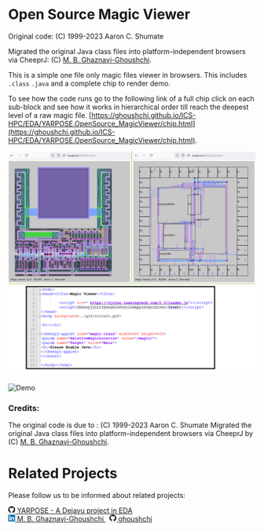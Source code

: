 # Open Source Magic Viewer

Original code: (C) 1999-2023 Aaron C. Shumate

Migrated the original Java class files into platform-independent browsers via CheeprJ: (C) 
 [M. B. Ghaznavi-Ghoushchi](https://github.com/ghoushchi).

This is a simple one file only magic files viewer in browsers. This includes `.class` `.java` and a complete chip to render demo.

To see how the code runs go to the following link of a full chip click on each sub-block and see how it works in hierarchical order till reach the deepest level of a raw magic file.
 [https://ghoushchi.github.io/ICS-HPC/EDA/YARPOSE.OpenSource_MagicViewer/chip.html](https://ghoushchi.github.io/ICS-HPC/EDA/YARPOSE.OpenSource_MagicViewer/chip.html).


![Screenshot](Screenshot.png)



![Demo](mMagic-Output.gif)

### Credits:
The original code is due to : (C) 1999-2023 Aaron C. Shumate
Migrated the original Java class files into platform-independent browsers via CheeprJ by (C) [M. B. Ghaznavi-Ghoushchi](https://github.com/ghoushchi).


# Related Projects
Please follow us to be informed about related projects:


<p>
<a href="https://github.com/yarpose" rel="nofollow noreferrer">
    <img src="GH.png" alt="github"> YARPOSE - A Dejavu project in EDA
  </a><br>
  <a href="https://www.linkedin.com/in/ghaznavi-ghoushchi" rel="nofollow noreferrer">
    <img src="LI.png" alt="linkedin"> M. B. Ghaznavi-Ghoushchi
  </a> &nbsp; 
  <a href="https://github.com/ghoushchi" rel="nofollow noreferrer">
    <img src="GH.png" alt="github"> ghoushchi
  </a>
</p>







